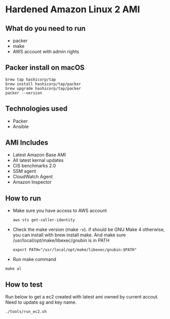 # Hardened Amazon Linux 2 AMI 
## What do you need to run
 - packer
 - make
 - AWS account with admin rights

## Packer install on macOS
```
brew tap hashicorp/tap
brew install hashicorp/tap/packer
brew upgrade hashicorp/tap/packer
packer --version
```

## Technologies used
- Packer
- Ansible

## AMI Includes
- Latest Amazon Base AMI
- All latest kernal updates
- CIS benchmarks 2.0
- SSM agent
- CloudWatch Agent
- Amazon Inspector

## How to run

- Make sure you have access to AWS account 
    ```
    aws sts get-caller-identity
    ``` 
- Check the make version (make -v). if should be GNU Make 4 otherwise, you can install with brew install make. And make sure /usr/local/opt/make/libexec/gnubin is in PATH 
    ```
    export PATH="/usr/local/opt/make/libexec/gnubin:$PATH"
    ```
- Run make command
```
make al
```
## How to test
Run below to get a ec2 created with latest ami owned by current accout.
Need to update sg and key name.
```
./tools/run_ec2.sh
```

